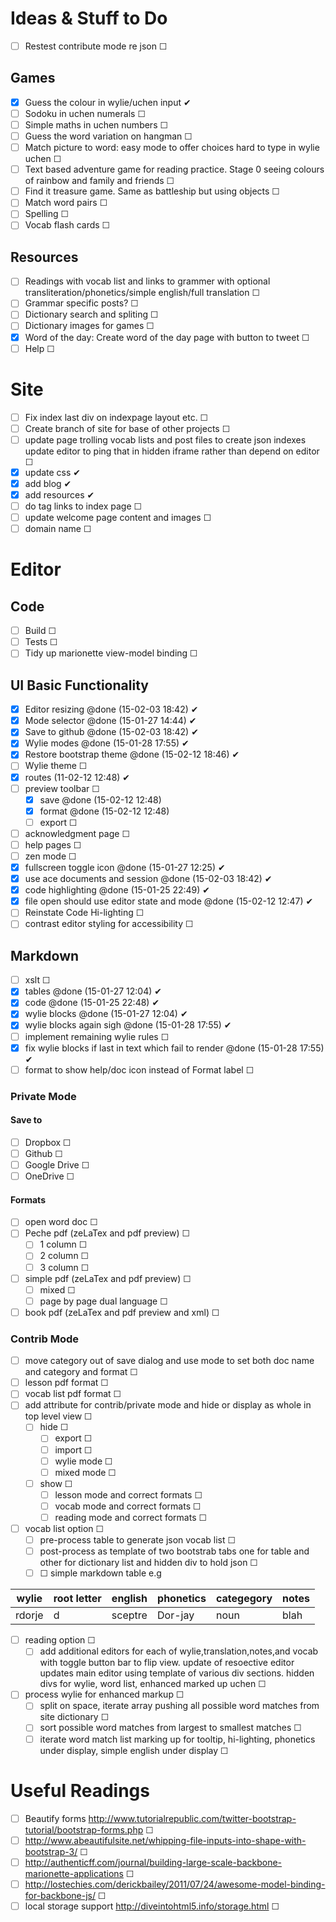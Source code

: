 # Ideas & Stuff to Do
- [ ] Restest contribute mode re json ☐

## Games
- [x] Guess the colour in wylie/uchen input  ✔
- [ ] Sodoku in uchen numerals ☐
- [ ] Simple maths in uchen numbers ☐
- [ ] Guess the word variation on hangman ☐
- [ ] Match picture to word: easy mode to offer choices hard to type in wylie uchen ☐
- [ ] Text based adventure game for reading practice. Stage 0 seeing colours of rainbow and family and friends ☐
- [ ] Find it treasure game. Same as battleship but using objects ☐
- [ ] Match word pairs ☐
- [ ] Spelling ☐
- [ ] Vocab flash cards ☐

## Resources
- [ ] Readings with vocab list and links to grammer with optional transliteration/phonetics/simple english/full translation ☐
- [ ] Grammar specific posts? ☐
- [ ] Dictionary search and spliting ☐
- [ ] Dictionary images for games ☐
- [x] Word of the day: Create word of the day page with button to tweet ☐
- [ ] Help ☐

# Site
- [ ] Fix index last div on indexpage layout etc. ☐
- [ ] Create branch of site for base of other projects ☐
- [ ] update page trolling vocab lists and post files to create json indexes update editor to ping that in hidden iframe rather than depend on editor ☐
- [x] update css ✔  
- [x] add blog ✔  
- [x] add resources ✔ 
- [ ] do tag links to index page ☐ 
- [ ] update welcome page content and images ☐ 
- [ ] domain name ☐ 

# Editor

## Code
- [ ] Build ☐ 
- [ ] Tests ☐ 
- [ ] Tidy up marionette view-model binding ☐ 

## UI Basic Functionality 
- [x] Editor resizing @done (15-02-03 18:42) ✔ 
- [x] Mode selector @done (15-01-27 14:44) ✔ 
- [x] Save to github @done (15-02-03 18:42) ✔ 
- [x] Wylie modes @done (15-01-28 17:55) ✔ 
- [x] Restore bootstrap theme @done (15-02-12 18:46) ✔ 
- [ ] Wylie theme ☐ 
- [x] routes (11-02-12 12:48) ✔ 
- [ ] preview toolbar ☐ 
    - [x] save @done (15-02-12 12:48)
    - [x] format @done (15-02-12 12:48)
    - [ ] export ☐
- [ ] acknowledgment page ☐ 
- [ ] help pages ☐ 
- [ ] zen mode ☐ 
- [x] fullscreen toggle icon @done (15-01-27 12:25) ✔ 
- [x] use ace documents and session @done (15-02-03 18:42) ✔ 
- [x] code highlighting @done (15-01-25 22:49) ✔ 
- [x] file open should use editor state and mode @done (15-02-12 12:47) ✔ 
- [ ] Reinstate Code Hi-lighting ☐ 
- [ ] contrast editor styling for accessibility ☐ 

## Markdown
- [ ] xslt ☐ 
- [x] tables @done (15-01-27 12:04) ✔ 
- [x] code @done (15-01-25 22:48) ✔ 
- [x] wylie blocks @done (15-01-27 12:04) ✔ 
- [x] wylie blocks again sigh @done (15-01-28 17:55) ✔ 
- [ ] implement remaining wylie rules ☐ 
- [x] fix wylie blocks if last in text which fail to render @done (15-01-28 17:55) ✔ 
- [ ] format to show help/doc icon instead of Format label ☐ 

### Private Mode

#### Save to
- [ ] Dropbox ☐ 
- [ ] Github ☐ 
- [ ] Google Drive ☐ 
- [ ] OneDrive ☐ 

#### Formats
- [ ] open word doc ☐ 
- [ ] Peche pdf (zeLaTex and pdf preview) ☐ 
    - [ ] 1 column ☐
    - [ ] 2 column ☐
    - [ ] 3 column ☐
- [ ] simple pdf (zeLaTex and pdf preview) ☐ 
    - [ ] mixed ☐ 
    - [ ] page by page dual language ☐ 
- [ ] book pdf (zeLaTex and pdf preview and xml) ☐ 

### Contrib Mode
- [ ] move category out of save dialog and use mode to set both doc name and category and format ☐ 
- [ ] lesson pdf format ☐ 
- [ ] vocab list pdf format ☐ 
- [ ] add attribute for contrib/private mode and hide or display as whole in top level view ☐ 
    - [ ] hide ☐
        - [ ] export ☐
        - [ ] import ☐
        - [ ] wylie mode ☐
        - [ ] mixed mode ☐
    - [ ] show ☐
        - [ ] lesson mode and correct formats ☐
        - [ ] vocab mode and correct formats ☐
        - [ ] reading mode and correct formats ☐
- [ ] vocab list option  ☐ 
    - [ ] pre-process table to generate json vocab list ☐
    - [ ] post-process as template of two bootstrab tabs one for table and other for dictionary list and hidden div to hold json ☐
    - [ ] ☐ simple markdown table e.g

|wylie |root letter|english|phonetics|categegory|notes|
|------|-----------|-------|---------|----------|-----|
|rdorje|d          |sceptre|Dor-jay   |noun      |blah |

    
- [ ] reading option ☐ 
    - [ ] add additional editors for each of wylie,translation,notes,and vocab with toggle button bar to flip view. update of resoective editor updates main editor using template of various div sections. hidden divs for wylie, word list, enhanced marked up uchen ☐
- [ ] process wylie for enhanced markup ☐ 
    - [ ] split on space, iterate array pushing all possible word matches from site dictionary ☐
    - [ ] sort possible word matches from largest to smallest matches ☐
    - [ ] iterate word match list marking up for tooltip, hi-lighting, phonetics under display, simple english under display ☐

# Useful Readings
- [ ] Beautify forms http://www.tutorialrepublic.com/twitter-bootstrap-tutorial/bootstrap-forms.php ☐ 
- [ ] http://www.abeautifulsite.net/whipping-file-inputs-into-shape-with-bootstrap-3/ ☐ 
- [ ] http://authenticff.com/journal/building-large-scale-backbone-marionette-applications ☐ 
- [ ] http://lostechies.com/derickbailey/2011/07/24/awesome-model-binding-for-backbone-js/ ☐ 
- [ ] local storage support http://diveintohtml5.info/storage.html ☐ 
